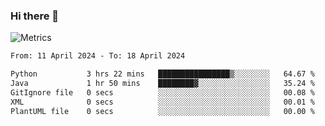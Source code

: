 ### Hi there 👋

![Metrics](https://github.com/radoapx/radoapx/blob/main/github-metrics.svg)

<!--START_SECTION:waka-->

```txt
From: 11 April 2024 - To: 18 April 2024

Python           3 hrs 22 mins   ████████████████▒░░░░░░░░   64.67 %
Java             1 hr 50 mins    ████████▓░░░░░░░░░░░░░░░░   35.24 %
GitIgnore file   0 secs          ░░░░░░░░░░░░░░░░░░░░░░░░░   00.08 %
XML              0 secs          ░░░░░░░░░░░░░░░░░░░░░░░░░   00.01 %
PlantUML file    0 secs          ░░░░░░░░░░░░░░░░░░░░░░░░░   00.00 %
```

<!--END_SECTION:waka-->

<!--
**radoapx/radoapx** is a ✨ _special_ ✨ repository because its `README.md` (this file) appears on your GitHub profile.

Here are some ideas to get you started:

- 🔭 I’m currently working on ...
- 🌱 I’m currently learning ...
- 👯 I’m looking to collaborate on ...
- 🤔 I’m looking for help with ...
- 💬 Ask me about ...
- 📫 How to reach me: ...
- 😄 Pronouns: ...
- ⚡ Fun fact: ...
-->
